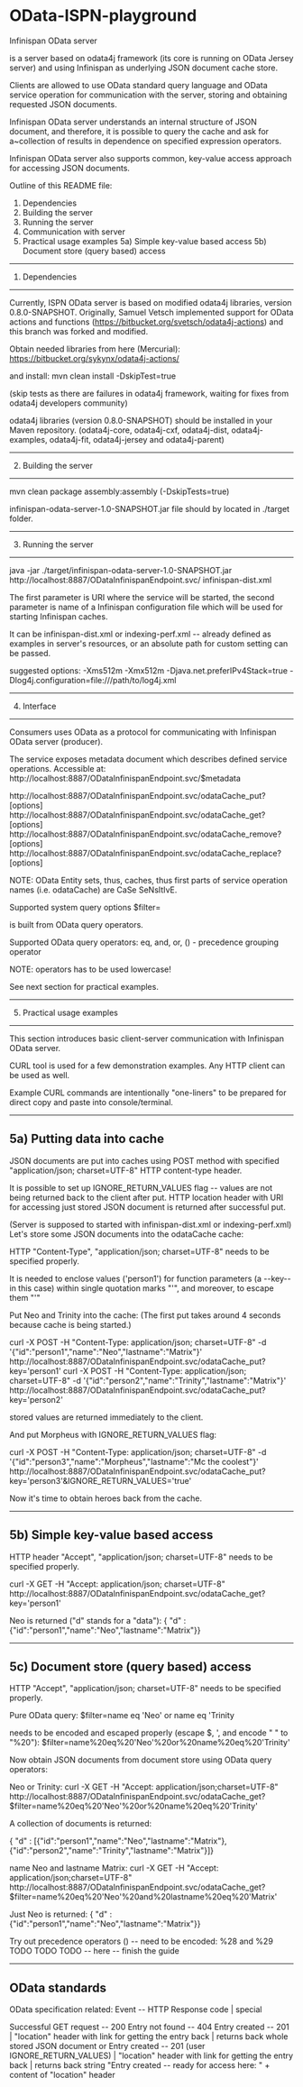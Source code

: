 OData-ISPN-playground
=====================

Infinispan OData server

is a server based on odata4j framework (its core is running on OData Jersey server) and using Infinispan
as underlying JSON document cache store.

Clients are allowed to use OData standard query language and OData service operation
for communication with the server, storing and obtaining requested JSON documents.

Infinispan OData server understands an internal structure of JSON document,
and therefore, it is possible to query the cache and ask for a~collection
of results in dependence on specified expression operators.

Infinispan OData server also supports common, key-value access approach
for accessing JSON documents.


Outline of this README file:

1) Dependencies
2) Building the server
3) Running the server
4) Communication with server
5) Practical usage examples
5a) Simple key-value based access
5b) Document store (query based) access


---------------
1) Dependencies
---------------

Currently, ISPN OData server is based on modified odata4j libraries, version 0.8.0-SNAPSHOT.
Originally, Samuel Vetsch implemented support for OData actions and functions
(https://bitbucket.org/svetsch/odata4j-actions) and this branch was forked and modified.

Obtain needed libraries from here (Mercurial):
https://bitbucket.org/sykynx/odata4j-actions/

and install:
mvn clean install -DskipTest=true

(skip tests as there are failures in odata4j framework, waiting for fixes from odata4j developers community)

odata4j libraries (version 0.8.0-SNAPSHOT) should be installed in your Maven repository.
(odata4j-core, odata4j-cxf,  odata4j-dist,  odata4j-examples,  odata4j-fit, odata4j-jersey and odata4j-parent)


----------------------
2) Building the server
----------------------

mvn clean package assembly:assembly (-DskipTests=true)

infinispan-odata-server-1.0-SNAPSHOT.jar file should by located in ./target folder.

---------------------
3) Running the server
---------------------

java -jar ./target/infinispan-odata-server-1.0-SNAPSHOT.jar http://localhost:8887/ODataInfinispanEndpoint.svc/ infinispan-dist.xml

The first parameter is URI where the service will be started,
the second parameter is name of a Infinispan configuration file which will be used for starting Infinispan caches.

It can be infinispan-dist.xml or indexing-perf.xml -- already defined as examples in server's resources,
 or an absolute path for custom setting can be passed.

suggested options:
-Xms512m -Xmx512m
-Djava.net.preferIPv4Stack=true
-Dlog4j.configuration=file:///path/to/log4j.xml


-------------
4) Interface
------------

Consumers uses OData as a protocol for communicating with Infinispan OData server (producer).

The service exposes metadata document which describes defined service operations.
Accessible at: http://localhost:8887/ODataInfinispanEndpoint.svc/$metadata

http://localhost:8887/ODataInfinispanEndpoint.svc/odataCache_put?[options]
http://localhost:8887/ODataInfinispanEndpoint.svc/odataCache_get?[options]
http://localhost:8887/ODataInfinispanEndpoint.svc/odataCache_remove?[options]
http://localhost:8887/ODataInfinispanEndpoint.svc/odataCache_replace?[options]

NOTE: OData Entity sets, thus, caches, thus first parts of service operation names (i.e. odataCache) are CaSe SeNsItIvE.

Supported system query options
$filter=<expression>

<expression> is built from OData query operators.

Supported OData query operators:
eq, and, or, () - precedence grouping operator

NOTE: operators has to be used lowercase!


See next section for practical examples.

------------------------------
5) Practical usage examples
---------------------------

This section introduces basic client-server communication with Infinispan OData server.

CURL tool is used for a few demonstration examples.
Any HTTP client can be used as well.

Example CURL commands are intentionally "one-liners" to be prepared for direct copy and paste into console/terminal.


------------------------------
5a) Putting data into cache
---------------------------

JSON documents are put into caches using POST method with specified "application/json; charset=UTF-8" HTTP content-type header.

It is possible to set up IGNORE_RETURN_VALUES flag -- values are not being returned back to the client after put.
HTTP location header with URI for accessing just stored JSON document is returned after successful put.

(Server is supposed to started with infinispan-dist.xml or indexing-perf.xml)
Let's store some JSON documents into the odataCache cache:

HTTP "Content-Type", "application/json; charset=UTF-8" needs to be specified properly.

It is needed to enclose values ('person1') for function parameters (a --key-- in this case) within single quotation marks "'",
and moreover, to escape them "\'"

Put Neo and Trinity into the cache:
(The first put takes around 4 seconds because cache is being started.)

curl -X POST -H "Content-Type: application/json; charset=UTF-8" -d '{"id":"person1","name":"Neo","lastname":"Matrix"}' http://localhost:8887/ODataInfinispanEndpoint.svc/odataCache_put?key=\'person1\'
curl -X POST -H "Content-Type: application/json; charset=UTF-8" -d '{"id":"person2","name":"Trinity","lastname":"Matrix"}' http://localhost:8887/ODataInfinispanEndpoint.svc/odataCache_put?key=\'person2\'

stored values are returned immediately to the client.

And put Morpheus with IGNORE_RETURN_VALUES flag:

curl -X POST -H "Content-Type: application/json; charset=UTF-8" -d '{"id":"person3","name":"Morpheus","lastname":"Mc the coolest"}' http://localhost:8887/ODataInfinispanEndpoint.svc/odataCache_put?key=\'person3\'\&IGNORE_RETURN_VALUES=\'true\'


Now it's time to obtain heroes back from the cache.

------------------------------------
5b) Simple key-value based access
---------------------------------

HTTP header "Accept", "application/json; charset=UTF-8" needs to be specified properly.

curl -X GET -H "Accept: application/json; charset=UTF-8" http://localhost:8887/ODataInfinispanEndpoint.svc/odataCache_get?key=\'person1\'

Neo is returned ("d" stands for a "data"):
{ "d" : {"id":"person1","name":"Neo","lastname":"Matrix"}}


-------------------------------------------
5c) Document store (query based) access
---------------------------------------

HTTP "Accept", "application/json; charset=UTF-8" needs to be specified properly.

Pure OData query:
$filter=name eq 'Neo' or name eq 'Trinity

needs to be encoded and escaped properly (escape $, ', and encode " " to "%20"):
\$filter=name%20eq%20\'Neo\'%20or%20name%20eq%20\'Trinity\'


Now obtain JSON documents from document store using OData query operators:

Neo or Trinity:
curl -X GET -H "Accept: application/json;charset=UTF-8" http://localhost:8887/ODataInfinispanEndpoint.svc/odataCache_get?\$filter=name%20eq%20\'Neo\'%20or%20name%20eq%20\'Trinity\'

A collection of documents is returned:

{ "d" : [{"id":"person1","name":"Neo","lastname":"Matrix"},
        {"id":"person2","name":"Trinity","lastname":"Matrix"}]}

name Neo and lastname Matrix:
curl -X GET -H "Accept: application/json;charset=UTF-8" http://localhost:8887/ODataInfinispanEndpoint.svc/odataCache_get?\$filter=name%20eq%20\'Neo\'%20and%20lastname%20eq%20\'Matrix\'

Just Neo is returned:
{ "d" : {"id":"person1","name":"Neo","lastname":"Matrix"}}




Try out precedence operators () -- need to be encoded: %28 and %29
TODO TODO TODO -- here -- finish the guide




-----------------
OData standards
---------------

OData specification related:
Event -- HTTP Response code | special

Successful GET request -- 200
Entry not found -- 404
Entry created -- 201 | "location" header with link for getting the entry back | returns back whole stored JSON document
or
Entry created -- 201 (user IGNORE_RETURN_VALUES) | "location" header with link for getting the entry back |
returns back string "Entry created -- ready for access here: " + content of "location" header
